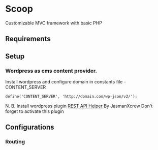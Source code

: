 # Scoop
Customizable MVC framework with basic PHP

## Requirements

## Setup

### Wordpress as cms content provider.
Install wordpress and configure domain in constants file - CONTENT_SERVER

```
define('CONTENT_SERVER', 'http://domain.com/wp-json/v2/');
```

N. B. Install wordpress plugin [REST API Helper](https://wordpress.org/plugins/rest-api-helper/)  By JasmanXcrew
Don't forget to activate this plugin


## Configurations


### Routing



